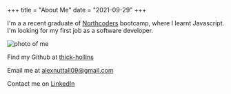 +++
title = "About Me"
date = "2021-09-29"
+++

I'm a a recent graduate of [Northcoders](https://northcoders.com/) bootcamp, where I learnt Javascript. I'm looking for my first job as a software developer.

![photo of me](/img/AlexNuttall.jpg)

Find my Github at [thick-hollins](https://github.com/thick-hollins)

Email me at <alexnuttall09@gmail.com>

Contact me on [LinkedIn](https://www.linkedin.com/in/alex-nuttall/)

